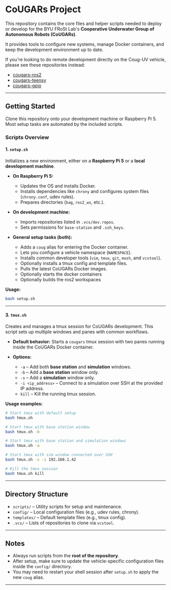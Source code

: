 # CoUGARs Project

This repository contains the core files and helper scripts needed to deploy or develop for the BYU FRoSt Lab's **Cooperative Underwater Group of Autonomous Robots (CoUGARs)**.

It provides tools to configure new systems, manage Docker containers, and keep the development environment up to date.

If you're looking to do remote development directly on the Coug-UV vehicle, please see these repositories instead:

* [cougars-ros2](https://github.com/BYU-FRoSt-Lab/cougars-ros2.git)
* [cougars-teensy](https://github.com/BYU-FRoSt-Lab/cougars-teensy.git)
* [cougars-gpio](https://github.com/BYU-FRoSt-Lab/cougars-gpio.git)

---

## Getting Started

Clone this repository onto your development machine or Raspberry Pi 5. Most setup tasks are automated by the included scripts.

### Scripts Overview

#### 1. `setup.sh`

Initializes a new environment, either on a **Raspberry Pi 5** or a **local development machine**.

* **On Raspberry Pi 5:**

  * Updates the OS and installs Docker.
  * Installs dependencies like `chrony` and configures system files (`chrony.conf`, udev rules).
  * Prepares directories (`bag`, `ros2_ws`, etc.).
* **On development machine:**

  * Imports repositories listed in `.vcs/dev.repos`.
  * Sets permissions for `base-station` and `.ssh_keys`.
* **General setup tasks (both):**

  * Adds a `coug` alias for entering the Docker container.
  * Lets you configure a vehicle namespace (`NAMESPACE`).
  * Installs common developer tools (`vim`, `tmux`, `git`, `mosh`, and `vcstool`).
  * Optionally installs a tmux config and template files.
  * Pulls the latest CoUGARs Docker images.
  * Optionally starts the docker containers
  * Optionally builds the ros2 workspaces

**Usage:**

```bash
bash setup.sh
```

---

#### 3. `tmux.sh`

Creates and manages a tmux session for CoUGARs development. This script sets up multiple windows and panes with common workflows.

* **Default behavior:** Starts a `cougars` tmux session with two panes running inside the CoUGARs Docker container.
* **Options:**

  * `-a` – Add both **base station** and **simulation** windows.
  * `-b` – Add a **base station** window only.
  * `-s` – Add a **simulation** window only.
  * `-i <ip_address>` – Connect to a simulation over SSH at the provided IP address.
  * `kill` – Kill the running tmux session.

**Usage examples:**

```bash
# Start tmux with default setup
bash tmux.sh

# Start tmux with base station window
bash tmux.sh -b

# Start tmux with base station and simulation windows
bash tmux.sh -a

# Start tmux with sim window connected over SSH
bash tmux.sh -s -i 192.168.1.42

# Kill the tmux session
bash tmux.sh kill
```

---

## Directory Structure

* `scripts/` – Utility scripts for setup and maintenance.
* `config/` – Local configuration files (e.g., udev rules, chrony).
* `templates/` – Default template files (e.g., tmux config).
* `.vcs/` – Lists of repositories to clone via `vcstool`.

---

## Notes

* Always run scripts from the **root of the repository**.
* After setup, make sure to update the vehicle-specific configuration files inside the `config/` directory.
* You may need to restart your shell session after `setup.sh` to apply the new `coug` alias.

---
